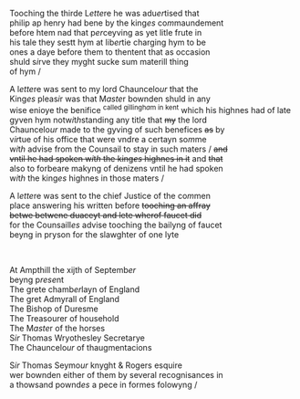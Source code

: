 ---
---
<div><div>
	<p>
		Tooching the thirde L<i>ette</i>re he was adu<i>er</i>tised that
		<br />philip ap henry had bene by the king<i>es</i> co<i>m</i>maundement
		<br />before htem nad that p<i>er</i>ceyving as yet litle frute in
		<br />his tale they sestt hym at lib<i>er</i>tie charging hym to be
		<br />ones a daye before them to thentent that as occasion
		<br />shuld s<i>i</i>rve they myght sucke sum materill thing
		<br />of hym /
	</p>
      <p>
		A l<i>ette</i>re was sent to my lord Chauncelo<i>ur</i> that the
		<br />King<i>es</i> pleas<i>i</i>r was that M<i>aste</i>r bownden shuld in any
		<br />wise enioye the benifice <sup>called gillingh<i>a</i>m in kent</sup> which his highnes had of late
		<br />gyven hym notw<i>i</i>t<i>h</i>standing any title that <del>my</del> the lord
		<br />Chauncelo<i>ur</i> made to the gyving of such benefices <del>as</del> by
		<br />v<i>ir</i>tue of his office that were vndre a certayn so<i>m</i>me
		<br />w<i>i</i>t<i>h</i> advise from the Counsail to stay in such maters / <del>and
		<br />vntil he had spoken w<i>i</i>t<i>h</i> the king<i>es</i> highnes in it</del> and <del>that</del>
		<br />also to forbeare makyng of denizens vntil he had spoken
		<br />w<i>i</i>t<i>h</i> the king<i>es</i> highnes in those maters /
	</p>
      <p>
		A l<i>ette</i>re was sent to the chief Justice of the co<i>m</i>men
		<br />place answering his written before <del>tooching an affray
		<br />betwe betwene duaceyt and lete wherof faucet did</del>
		<br />for the Counsaill<i>es</i> advise tooching the bailyng of faucet
		<br />beyng in pryson for the slawghter of one lyte
	</p>
<br /></div>
   <div>
      <p>
		At Ampthill the xijth of Septemb<i>er</i>
		<br />beyng p<i>rese</i>nt
		<br />The grete chamb<i>er</i>layn of England
		<br />The gret Admyrall of England
		<br />The Bishop of Duresme
		<br />The Treasourer of household
		<br />The M<i>aste</i>r of the horses
		<br />S<i>ir</i> Thomas Wryothesley Secretarye
		<br />The Chauncelo<i>ur</i> of thaugmentacions
	</p>
      <p>
		S<i>ir</i> Thomas Seymo<i>ur</i> knyght &amp;  Rogers esquire
		<br />wer bownden either of them by several recognisances in
		<br />a thowsand pownd<i>es</i> a pece in formes folowyng /
	</p>
	</div></div>